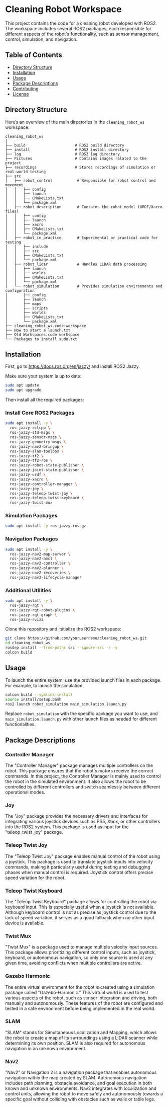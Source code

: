 # Cleaning Robot Workspace

This project contains the code for a cleaning robot developed with ROS2. The workspace includes several ROS2 packages, each responsible for different aspects of the robot's functionality, such as sensor management, control, simulation, and navigation.

## Table of Contents
- [Directory Structure](#directory-structure)
- [Installation](#installation)
- [Usage](#usage)
- [Package Descriptions](#package-descriptions)
- [Contributing](#contributing)
- [License](#license)

## Directory Structure

Here’s an overview of the main directories in the `cleaning_robot_ws` workspace:

```
cleaning_robot_ws
│
├── build                      # ROS2 build directory
├── install                    # ROS2 install directory
├── log                        # ROS2 log directory
├── Pictures                   # Contains images related to the project
├── recordings                 # Stores recordings of simulation or real-world testing
├── src
│   ├── robot_control           # Responsible for robot control and movement
│   │   ├── config
│   │   ├── launch
│   │   ├── CMakeLists.txt
│   │   └── package.xml
│   ├── robot_description       # Contains the robot model (URDF/Xacro files)
│   │   ├── config
│   │   ├── launch
│   │   ├── xacro
│   │   ├── CMakeLists.txt
│   │   └── package.xml
│   ├── robot_in_practice       # Experimental or practical code for testing
│   │   ├── include
│   │   ├── src
│   │   ├── CMakeLists.txt
│   │   └── package.xml
│   ├── robot_lidar             # Handles LiDAR data processing
│   │   ├── launch
│   │   ├── worlds
│   │   ├── CMakeLists.txt
│   │   └── package.xml
│   └── robot_simulation        # Provides simulation environments and configuration
│       ├── config
│       ├── launch
│       ├── maps
│       ├── scripts
│       ├── worlds
│       ├── CMakeLists.txt
│       └── package.xml
├── cleaning_robot_ws.code-workspace
├── How to start a launch.txt
├── Old Workspaces.code-workspace
└── Packages to install sudo.txt
```

## Installation

First, go to https://docs.ros.org/en/jazzy/ and install ROS2 Jazzy.

Make sure your system is up to date:

```sh
sudo apt update
sudo apt upgrade
```

Then install all the required packages:

### Install Core ROS2 Packages

```sh
sudo apt install -y \
  ros-jazzy-rclcpp \
  ros-jazzy-std-msgs \
  ros-jazzy-sensor-msgs \
  ros-jazzy-geometry-msgs \
  ros-jazzy-nav2-bringup \
  ros-jazzy-slam-toolbox \
  ros-jazzy-tf2 \
  ros-jazzy-tf2-ros \
  ros-jazzy-robot-state-publisher \
  ros-jazzy-joint-state-publisher \
  ros-jazzy-urdf \
  ros-jazzy-xacro \
  ros-jazzy-controller-manager \
  ros-jazzy-joy \
  ros-jazzy-teleop-twist-joy \
  ros-jazzy-teleop-twist-keyboard \
  ros-jazzy-twist-mux
```

### Simulation Packages

```sh
sudo apt install -y ros-jazzy-ros-gz
```

### Navigation Packages

```sh
sudo apt install -y \
  ros-jazzy-nav2-map-server \
  ros-jazzy-nav2-amcl \
  ros-jazzy-nav2-controller \
  ros-jazzy-nav2-planner \
  ros-jazzy-nav2-recoveries \
  ros-jazzy-nav2-lifecycle-manager
```

### Additional Utilities

```sh
sudo apt install -y \
  ros-jazzy-rqt \
  ros-jazzy-rqt-robot-plugins \
  ros-jazzy-rqt-graph \
  ros-jazzy-rviz2
```

Clone this repository and initialize the ROS2 workspace:

```sh
git clone https://github.com/yourusername/cleaning_robot_ws.git
cd cleaning_robot_ws
rosdep install --from-paths src --ignore-src -r -y
colcon build
```

## Usage

To launch the entire system, use the provided launch files in each package. For example, to launch the simulation:

```sh
colcon build --symlink-install
source install/setup.bash
ros2 launch robot_simulation main_simulation.launch.py
```

Replace `robot_simulation` with the specific package you want to use, and `main_simulation.launch.py` with other launch files as needed for different functionalities.

## Package Descriptions

### Controller Manager
The "Controller Manager" package manages multiple controllers on the robot. This package ensures that the robot's motors receive the correct commands. In this project, the Controller Manager is mainly used to control the robot in the simulated environment. It also allows the robot to be controlled by different controllers and switch seamlessly between different operational modes.

### Joy
The "Joy" package provides the necessary drivers and interfaces for integrating various joystick devices such as PS5, Xbox, or other controllers into the ROS2 system. This package is used as input for the "teleop_twist_joy" package.

### Teleop Twist Joy
The "Teleop Twist Joy" package enables manual control of the robot using a joystick. This package is used to translate joystick inputs into velocity commands, making it particularly useful during testing and debugging phases when manual control is required. Joystick control offers precise speed variation for the robot.

### Teleop Twist Keyboard
The "Teleop Twist Keyboard" package allows for controlling the robot via keyboard input. This is especially useful when a joystick is not available. Although keyboard control is not as precise as joystick control due to the lack of speed variation, it serves as a good fallback when no other input device is available.

### Twist Mux
"Twist Mux" is a package used to manage multiple velocity input sources. This package allows prioritizing different control inputs, such as joystick, keyboard, or autonomous navigation, so only one source is used at any given time, avoiding conflicts when multiple controllers are active.

### Gazebo Harmonic
The entire virtual environment for the robot is created using a simulation package called "Gazebo-Harmonic." This virtual world is used to test various aspects of the robot, such as sensor integration and driving, both manually and autonomously. These features of the robot are configured and tested in a safe environment before being implemented in the real world.

### SLAM
"SLAM" stands for Simultaneous Localization and Mapping, which allows the robot to create a map of its surroundings using a LiDAR scanner while determining its own position. SLAM is also required for autonomous navigation in an unknown environment.

### Nav2
"Nav2" or Navigation 2 is a navigation package that enables autonomous navigation within the map created by SLAM. Autonomous navigation includes path planning, obstacle avoidance, and goal execution in both known and unknown environments. Nav2 integrates with localization and control units, allowing the robot to move safely and autonomously towards a specific goal without colliding with obstacles such as walls or table legs.

